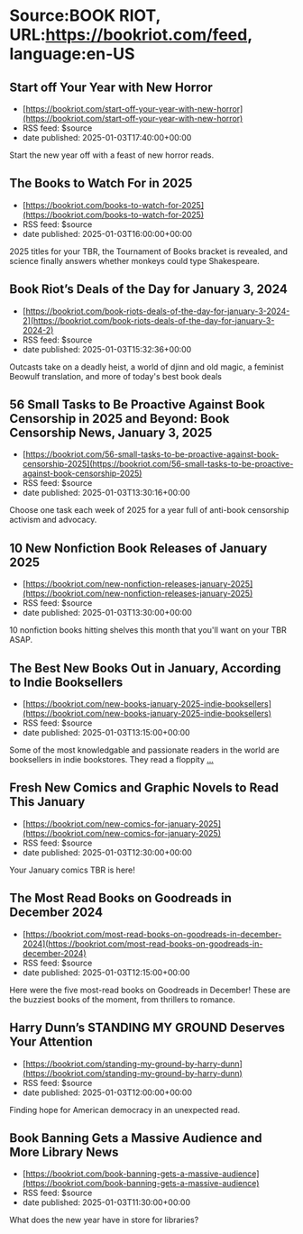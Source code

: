 # Source:BOOK RIOT, URL:https://bookriot.com/feed, language:en-US

## Start off Your Year with New Horror
 - [https://bookriot.com/start-off-your-year-with-new-horror](https://bookriot.com/start-off-your-year-with-new-horror)
 - RSS feed: $source
 - date published: 2025-01-03T17:40:00+00:00

Start the new year off with a feast of new horror reads.

## The Books to Watch For in 2025
 - [https://bookriot.com/books-to-watch-for-2025](https://bookriot.com/books-to-watch-for-2025)
 - RSS feed: $source
 - date published: 2025-01-03T16:00:00+00:00

2025 titles for your TBR, the Tournament of Books bracket is revealed, and science finally answers whether monkeys could type Shakespeare.

## Book Riot’s Deals of the Day for January 3, 2024
 - [https://bookriot.com/book-riots-deals-of-the-day-for-january-3-2024-2](https://bookriot.com/book-riots-deals-of-the-day-for-january-3-2024-2)
 - RSS feed: $source
 - date published: 2025-01-03T15:32:36+00:00

Outcasts take on a deadly heist, a world of djinn and old magic, a feminist Beowulf translation, and more of today's best book deals

## 56 Small Tasks to Be Proactive Against Book Censorship in 2025 and Beyond: Book Censorship News, January 3, 2025
 - [https://bookriot.com/56-small-tasks-to-be-proactive-against-book-censorship-2025](https://bookriot.com/56-small-tasks-to-be-proactive-against-book-censorship-2025)
 - RSS feed: $source
 - date published: 2025-01-03T13:30:16+00:00

Choose one task each week of 2025 for a year full of anti-book censorship activism and advocacy.

## 10 New Nonfiction Book Releases of January 2025
 - [https://bookriot.com/new-nonfiction-releases-january-2025](https://bookriot.com/new-nonfiction-releases-january-2025)
 - RSS feed: $source
 - date published: 2025-01-03T13:30:00+00:00

10 nonfiction books hitting shelves this month that you'll want on your TBR ASAP.

## The Best New Books Out in January, According to Indie Booksellers
 - [https://bookriot.com/new-books-january-2025-indie-booksellers](https://bookriot.com/new-books-january-2025-indie-booksellers)
 - RSS feed: $source
 - date published: 2025-01-03T13:15:00+00:00

Some of the most knowledgable and passionate readers in the world are booksellers in indie bookstores. They read a floppity <a class="read-more" href="https://bookriot.com/new-books-january-2025-indie-booksellers/">...</a>

## Fresh New Comics and Graphic Novels to Read This January
 - [https://bookriot.com/new-comics-for-january-2025](https://bookriot.com/new-comics-for-january-2025)
 - RSS feed: $source
 - date published: 2025-01-03T12:30:00+00:00

Your January comics TBR is here!

## The Most Read Books on Goodreads in December 2024
 - [https://bookriot.com/most-read-books-on-goodreads-in-december-2024](https://bookriot.com/most-read-books-on-goodreads-in-december-2024)
 - RSS feed: $source
 - date published: 2025-01-03T12:15:00+00:00

Here were the five most-read books on Goodreads in December! These are the buzziest books of the moment, from thrillers to romance.

## Harry Dunn’s STANDING MY GROUND Deserves Your Attention
 - [https://bookriot.com/standing-my-ground-by-harry-dunn](https://bookriot.com/standing-my-ground-by-harry-dunn)
 - RSS feed: $source
 - date published: 2025-01-03T12:00:00+00:00

Finding hope for American democracy in an unexpected read.

## Book Banning Gets a Massive Audience and More Library News
 - [https://bookriot.com/book-banning-gets-a-massive-audience](https://bookriot.com/book-banning-gets-a-massive-audience)
 - RSS feed: $source
 - date published: 2025-01-03T11:30:00+00:00

What does the new year have in store for libraries?


